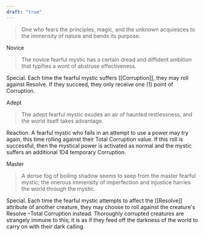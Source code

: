 ```yaml
---
draft: "true"
---
```

> One who fears the principles, magic, and the unknown acquiesces to the immensity of nature and bends its purpose.

Novice
> The novice fearful mystic has a certain dread and diffident ambition that typifies a wont of abstruse effectiveness.

Special. Each time the fearful mystic suffers [[Corruption]], they may roll against Resolve. If they succeed, they only receive one (1) point of Corruption.

Adept
> The adept fearful mystic exudes an air of haunted restlessness, and the world itself takes advantage.

Reaction. A fearful mystic who fails in an attempt to use a power may try again, this time rolling against their Total Corruption value. If this roll is successful, then the mystical power is activated as normal and the mystic suffers an additional 1D4 temporary Corruption.

Master
> A dense fog of boiling shadow seems to seep from the master fearful mystic; the onerous immensity of imperfection and injustice harries the world through the mystic.

Special. Each time the fearful mystic attempts to affect the [[Resolve]] attribute of another creature, they may choose to roll against the creature's Resolve –Total Corruption instead. Thoroughly corrupted creatures are strangely immune to this; it is as if they feed off the darkness of the world to carry on with their dark calling.